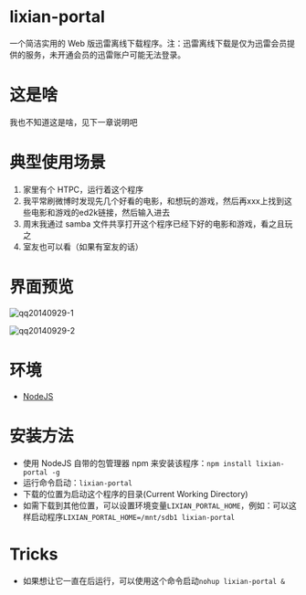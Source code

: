 lixian-portal
=============

一个简洁实用的 Web 版迅雷离线下载程序。注：迅雷离线下载是仅为迅雷会员提供的服务，未开通会员的迅雷账户可能无法登录。

# 这是啥

我也不知道这是啥，见下一章说明吧

# 典型使用场景

1. 家里有个 HTPC，运行着这个程序
2. 我平常刷微博时发现先几个好看的电影，和想玩的游戏，然后再xxx上找到这些电影和游戏的ed2k链接，然后输入进去
3. 周末我通过 samba 文件共享打开这个程序已经下好的电影和游戏，看之且玩之
4. 室友也可以看（如果有室友的话）

# 界面预览

![qq20140929-1](https://cloud.githubusercontent.com/assets/1559832/4437710/10a2f2d4-479e-11e4-888f-eae2f34b5bff.png)

![qq20140929-2](https://cloud.githubusercontent.com/assets/1559832/4437711/1110e618-479e-11e4-8885-b28024c6864d.png)


# 环境

* [NodeJS](http://nodejs.org/)

# 安装方法

* 使用 NodeJS 自带的包管理器 npm 来安装该程序：`npm install lixian-portal -g`
* 运行命令启动：`lixian-portal`
* 下载的位置为启动这个程序的目录(Current Working Directory)
* 如需下载到其他位置，可以设置环境变量`LIXIAN_PORTAL_HOME`，例如：可以这样启动程序`LIXIAN_PORTAL_HOME=/mnt/sdb1 lixian-portal`

# Tricks

* 如果想让它一直在后运行，可以使用这个命令启动`nohup lixian-portal &`
